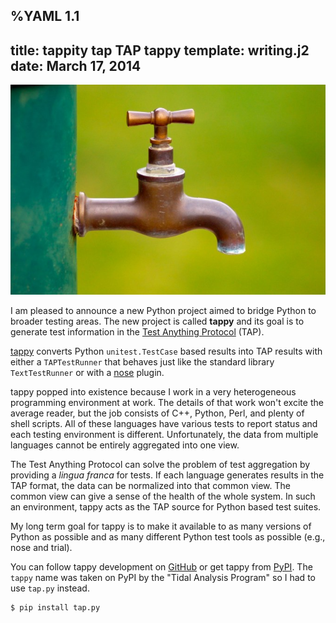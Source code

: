 %YAML 1.1
---
title: tappity tap TAP tappy
template: writing.j2
date: March 17, 2014
---
<img class='book' src='tap.jpg'>

I am pleased to announce a new Python project aimed to bridge Python to
broader testing areas. The new project is called **tappy** and its goal is to
generate test information in the [Test Anything
Protocol](http://testanything.org/) (TAP).

[tappy](http://tappy.readthedocs.org/en/latest/) converts Python
`unitest.TestCase` based results into TAP results with either a
`TAPTestRunner` that behaves just like the standard library `TextTestRunner`
or with a [nose](https://nose.readthedocs.org/en/latest/) plugin.

tappy popped into existence because I work in a very heterogeneous programming
environment at work. The details of that work won't excite the average reader,
but the job consists of C++, Python, Perl, and plenty of shell scripts. All
of these languages have various tests to report status and each testing
environment is different. Unfortunately, the data from multiple languages
cannot be entirely aggregated into one view.

The Test Anything Protocol can solve the problem of test aggregation by
providing a *lingua franca* for tests. If each language generates results in
the TAP format, the data can be normalized into that common view. The common
view can give a sense of the health of the whole system. In such an
environment, tappy acts as the TAP source for Python based test suites.

My long term goal for tappy is to make it available to as many versions of
Python as possible and as many different Python test tools as possible (e.g.,
nose and trial).

You can follow tappy development on [GitHub](https://github.com/mblayman/tappy)
or get tappy from [PyPI](https://pypi.python.org/pypi/tap.py). The `tappy` name
was taken on PyPI by the "Tidal Analysis Program" so I had to use `tap.py`
instead.

```bash
$ pip install tap.py
```
